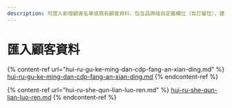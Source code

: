 ```yaml
---
description: 可匯入新增顧客名單或既有顧客資料，包含品牌端自定義欄位（自訂屬性），建立社群客戶資料平台。
---
```


# 匯入顧客資料



{% content-ref url="hui-ru-gu-ke-ming-dan-cdp-fang-an-xian-ding.md" %}
[hui-ru-gu-ke-ming-dan-cdp-fang-an-xian-ding.md](hui-ru-gu-ke-ming-dan-cdp-fang-an-xian-ding.md)
{% endcontent-ref %}



{% content-ref url="hui-ru-she-qun-lian-luo-ren.md" %}
[hui-ru-she-qun-lian-luo-ren.md](hui-ru-she-qun-lian-luo-ren.md)
{% endcontent-ref %}
